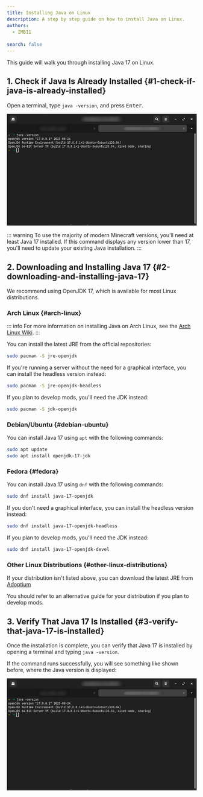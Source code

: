 ```yaml
---
title: Installing Java on Linux
description: A step by step guide on how to install Java on Linux.
authors:
  - IMB11

search: false
---
```


This guide will walk you through installing Java 17 on Linux.

## 1. Check if Java Is Already Installed {#1-check-if-java-is-already-installed}

Open a terminal, type `java -version`, and press <kbd>Enter</kbd>.

![Terminal with "java -version" typed in](/assets/players/installing-java/linux-java-version.png)

::: warning
To use the majority of modern Minecraft versions, you'll need at least Java 17 installed. If this command displays any version lower than 17, you'll need to update your existing Java installation.
:::

## 2. Downloading and Installing Java 17 {#2-downloading-and-installing-java-17}

We recommend using OpenJDK 17, which is available for most Linux distributions.

### Arch Linux {#arch-linux}

::: info
For more information on installing Java on Arch Linux, see the [Arch Linux Wiki](https://wiki.archlinux.org/title/Java).
:::

You can install the latest JRE from the official repositories:

```sh
sudo pacman -S jre-openjdk
```

If you're running a server without the need for a graphical interface, you can install the headless version instead:

```sh
sudo pacman -S jre-openjdk-headless
```

If you plan to develop mods, you'll need the JDK instead:

```sh
sudo pacman -S jdk-openjdk
```

### Debian/Ubuntu {#debian-ubuntu}

You can install Java 17 using `apt` with the following commands:

```sh
sudo apt update
sudo apt install openjdk-17-jdk
```

### Fedora {#fedora}

You can install Java 17 using `dnf` with the following commands:

```sh
sudo dnf install java-17-openjdk
```

If you don't need a graphical interface, you can install the headless version instead:

```sh
sudo dnf install java-17-openjdk-headless
```

If you plan to develop mods, you'll need the JDK instead:

```sh
sudo dnf install java-17-openjdk-devel
```

### Other Linux Distributions {#other-linux-distributions}

If your distribution isn't listed above, you can download the latest JRE from [Adoptium](https://adoptium.net/temurin/)

You should refer to an alternative guide for your distribution if you plan to develop mods.

## 3. Verify That Java 17 Is Installed {#3-verify-that-java-17-is-installed}

Once the installation is complete, you can verify that Java 17 is installed by opening a terminal and typing `java -version`.

If the command runs successfully, you will see something like shown before, where the Java version is displayed:

![Terminal with "java -version" typed in](/assets/players/installing-java/linux-java-version.png)
